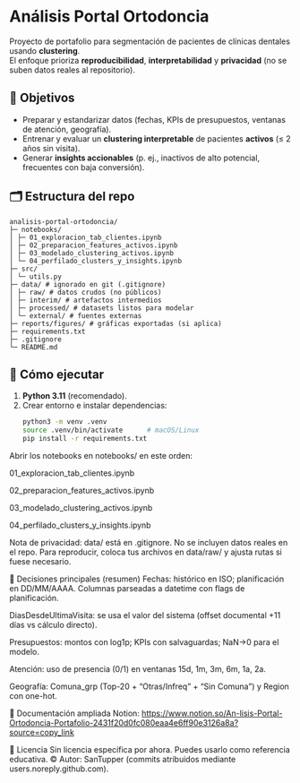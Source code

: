 # Análisis Portal Ortodoncia

Proyecto de portafolio para segmentación de pacientes de clínicas dentales usando **clustering**.  
El enfoque prioriza **reproducibilidad**, **interpretabilidad** y **privacidad** (no se suben datos reales al repositorio).

## 🎯 Objetivos
- Preparar y estandarizar datos (fechas, KPIs de presupuestos, ventanas de atención, geografía).
- Entrenar y evaluar un **clustering interpretable** de pacientes **activos** (≤ 2 años sin visita).
- Generar **insights accionables** (p. ej., inactivos de alto potencial, frecuentes con baja conversión).

## 🗂️ Estructura del repo
```
analisis-portal-ortodoncia/
├─ notebooks/
│ ├─ 01_exploracion_tab_clientes.ipynb
│ ├─ 02_preparacion_features_activos.ipynb
│ ├─ 03_modelado_clustering_activos.ipynb
│ └─ 04_perfilado_clusters_y_insights.ipynb
├─ src/
│ └─ utils.py
├─ data/ # ignorado en git (.gitignore)
│ ├─ raw/ # datos crudos (no públicos)
│ ├─ interim/ # artefactos intermedios
│ ├─ processed/ # datasets listos para modelar
│ └─ external/ # fuentes externas
├─ reports/figures/ # gráficas exportadas (si aplica)
├─ requirements.txt
├─ .gitignore
└─ README.md
```

## 🚀 Cómo ejecutar
1. **Python 3.11** (recomendado).
2. Crear entorno e instalar dependencias:
   ```bash
   python3 -m venv .venv
   source .venv/bin/activate      # macOS/Linux
   pip install -r requirements.txt
Abrir los notebooks en notebooks/ en este orden:

01_exploracion_tab_clientes.ipynb

02_preparacion_features_activos.ipynb

03_modelado_clustering_activos.ipynb

04_perfilado_clusters_y_insights.ipynb

Nota de privacidad: data/ está en .gitignore. No se incluyen datos reales en el repo.
Para reproducir, coloca tus archivos en data/raw/ y ajusta rutas si fuese necesario.

🧩 Decisiones principales (resumen)
Fechas: histórico en ISO; planificación en DD/MM/AAAA. Columnas parseadas a datetime con flags de planificación.

DiasDesdeUltimaVisita: se usa el valor del sistema (offset documental +11 días vs cálculo directo).

Presupuestos: montos con log1p; KPIs con salvaguardas; NaN→0 para el modelo.

Atención: uso de presencia (0/1) en ventanas 15d, 1m, 3m, 6m, 1a, 2a.

Geografía: Comuna_grp (Top-20 + “Otras/Infreq” + “Sin Comuna”) y Region con one-hot.

🔗 Documentación ampliada
Notion: https://www.notion.so/An-lisis-Portal-Ortodoncia-Portafolio-2431f20d0fc080eaa4e6ff90e3126a8a?source=copy_link

📄 Licencia
Sin licencia específica por ahora. Puedes usarlo como referencia educativa.
© Autor: SanTupper (commits atribuidos mediante users.noreply.github.com).